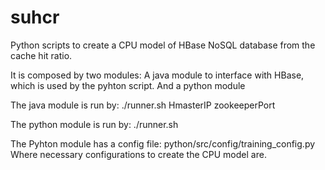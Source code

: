 # suhcr
Python scripts to create a CPU model of HBase NoSQL database from the cache hit ratio.

It is composed by two modules:
A java module to interface with HBase, which is used by the pyhton script.
And a python module

The java module is run by:
./runner.sh HmasterIP zookeeperPort

The python module is run by:
./runner.sh

The Pyhton module has a config file:
python/src/config/training_config.py
Where necessary configurations to create the CPU model are.

